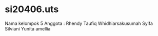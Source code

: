 # si20406.uts
Nama kelompok 5
Anggota :
Rhendy Taufiq Whidhiarsakusumah
Syifa Silviani
Yunita amellia
